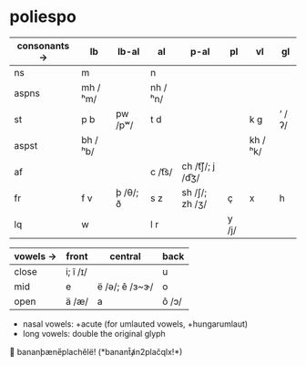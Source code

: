 # poliespo

| consonants → | lb      | lb-al    | al      | p-al            | pl    | vl      | gl    |
| ------------ | ------- | -------- | ------- | --------------- | ----- | ------- | ----- |
| ns           | m       |          | n       |                 |       |         |       |
| aspns        | mh /ʰm/ |          | nh /ʰn/ |                 |       |         |       |
| st           | p b     | pw /pʷ/  | t d     |                 |       | k g     | ‘ /ʔ/ |
| aspst        | bh /ʰb/ |          |         |                 |       | kh /ʰk/ |       |
| af           |         |          | c /t͡s/  | ch /t͡ʃ/; j /d͡ʒ/ |       |         |       |
| fr           | f v     | þ /θ/; ð | s z     | sh /ʃ/; zh /ʒ/  | ç     | x       | h     |
| lq           | w       |          | l r     |                 | y /j/ |         |       |

| vowels → | front    | central        | back  |
| -------- | -------- | -------------- | ----- |
| close    | i; î /ɪ/ |                | u     |
| mid      | e        | ë /ə/; ê /ɜ~ɝ/ | o     |
| open     | ä /æ/    | a              | ô /ɔ/ |

- nasal vowels: +acute (for umlauted vowels, +hungarumlaut)
- long vowels: double the original glyph

<aside>
🔷 bananþæne̋plachêlë! (*banant̂ⱥn2plaĉqlx!*)
</aside>
